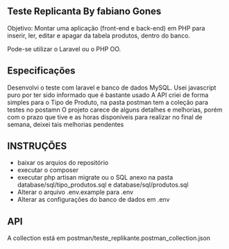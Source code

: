 ## Teste Replicanta By fabiano Gones

Objetivo: Montar uma aplicação (front-end e back-end) em PHP para  inserir, ler, editar e apagar da tabela produtos, dentro do banco.

Pode-se utilizar o Laravel ou o PHP OO.


## Especificações

Desenvolvi o teste com laravel e banco de dados MySQL.
Usei javascript puro por ter sido informado que é bastante usado
A API criei de forma simples para o Tipo de Produto, na pasta postman tem a coleção para testes no postamn
O projeto carece de alguns detalhes e melhorias, porém com o prazo que tive e as horas disponíveis para realizar no final de semana, deixei tais melhorias pendentes

## INSTRUÇÕES

- baixar os arquios do repositório
- executar o composer
- executar php artisan migrate ou o SQL anexo na pasta database/sql/tipo_produtos.sql e database/sql/produtos.sql
- Alterar o arquivo .env.example para .env
- Alterar as configurações do banco de dados em .env

## API
A collection está em postman/teste_replikante.postman_collection.json